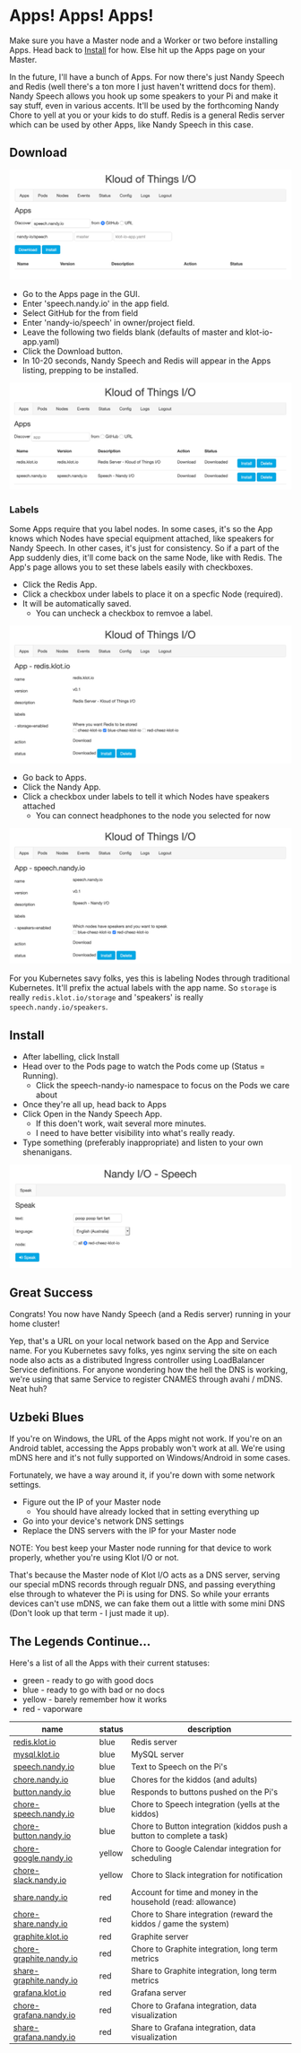 # Apps! Apps! Apps!

Make sure you have a Master node and a Worker or two before installing Apps. Head back to [Install](Install.md) for how. Else hit up the Apps page on your Master.

In the future, I'll have a bunch of Apps. For now there's just Nandy Speech and Redis (well there's a ton more I just haven't writtend docs for them). Nandy Speech allows you hook up some speakers to your Pi and make it say stuff, even in various accents. It'll be used by the forthcoming Nandy Chore to yell at you or your kids to do stuff. Redis is a general Redis server which can be used by other Apps, like Nandy Speech in this case.

## Download

![download](img/download.png)

- Go to the Apps page in the GUI.
- Enter 'speech.nandy.io' in the app field.
- Select GitHub for the from field
- Enter 'nandy-io/speech' in owner/project field.
- Leave the following two fields blank (defaults of master and klot-io-app.yaml)
- Click the Download button.
- In 10-20 seconds, Nandy Speech and Redis will appear in the Apps listing, prepping to be installed.

![apps](img/apps.png)

### Labels

Some Apps require that you label nodes. In some cases, it's so the App knows which Nodes have special equipment attached, like speakers for Nandy Speech. In other cases, it's just for consistency.  So if a part of the App suddenly dies, it'll come back on the same Node, like with Redis. The App's page allows you to set these labels easily with checkboxes.

- Click the Redis App.
- Click a checkbox under labels to place it on a specfic Node (required).
- It will be automatically saved.
  - You can uncheck a checkbox to remvoe a label.

![redis](img/redis.png)

- Go back to Apps.
- Click the Nandy App.
- Click a checkbox under labels to tell it which Nodes have speakers attached 
  - You can connect headphones to the node you selected for now

![speech](img/speech.png)

For you Kubernetes savy folks, yes this is labeling Nodes through traditional Kubernetes. It'll prefix the actual labels with the app name. So `storage` is really `redis.klot.io/storage` and 'speakers' is really `speech.nandy.io/speakers`.

## Install

- After labelling, click Install 
- Head over to the Pods page to watch the Pods come up (Status = Running).
  - Click the speech-nandy-io namespace to focus on the Pods we care about
- Once they're all up, head back to Apps
- Click Open in the Nandy Speech App.
  - If this doen't work, wait several more minutes.
  - I need to have better visibility into what's really ready.
- Type something (preferably inappropriate) and listen to your own shenanigans.

![speak](img/speak.png)

## Great Success

Congrats! You now have Nandy Speech (and a Redis server) running in your home cluster!

Yep, that's a URL on your local network based on the App and Service name. For you Kubernetes savy folks, yes nginx serving the site on each node also acts as a distributed Ingress controller using LoadBalancer Service definitions. For anyone wondering how the hell the DNS is working, we're using that same Service to register CNAMES through avahi / mDNS.  Neat huh?

## Uzbeki Blues

If you're on Windows, the URL of the Apps might not work.  If you're on an Android tablet, accessing the Apps probably won't work at all. We're using mDNS here and it's not fully supported on Windows/Android in some cases. 

Fortunately, we have a way around it, if you're down with some network settings. 

- Figure out the IP of your Master node
  - You should have already locked that in setting everything up
- Go into your device's network DNS settings 
- Replace the DNS servers with the IP for your Master node

NOTE: You best keep your Master node running for that device to work properly, whether you're using Klot I/O or not. 

That's because the Master node of Klot I/O acts as a DNS server, serving our special mDNS records through regualr DNS, and passing everything else through to whatever the Pi is using for DNS. So while your errants devices can't use mDNS, we can fake them out a little with some mini DNS (Don't look up that term - I just made it up).

## The Legends Continue...

Here's a list of all the Apps with their current statuses:
- green - ready to go with good docs
- blue - ready to go with bad or no docs
- yellow - barely remember how it works
- red - vaporware

| name | status | description | 
| ---- | ------ | ----------- |
| [redis.klot.io](https://github.com/klot-io/redis) | blue | Redis server |
| [mysql.klot.io](https://github.com/klot-io/mysql) | blue | MySQL server |
| [speech.nandy.io](https://github.com/nandy-io/speech) | blue | Text to Speech on the Pi's |
| [chore.nandy.io](https://github.com/nandy-io/chore) | blue | Chores for the kiddos (and adults) |
| [button.nandy.io](https://github.com/nandy-io/button) | blue | Responds to buttons pushed on the Pi's |
| [chore-speech.nandy.io](https://github.com/nandy-io/chore-speech) | blue | Chore to Speech integration (yells at the kiddos) |
| [chore-button.nandy.io](https://github.com/nandy-io/chore-button) | blue | Chore to Button integration (kiddos push a button to complete a task) |
| [chore-google.nandy.io](https://github.com/nandy-io/chore-google) | yellow | Chore to Google Calendar integration for scheduling |
| [chore-slack.nandy.io](https://github.com/nandy-io/chore-slack) | yellow | Chore to Slack integration for notification |
| [share.nandy.io](https://github.com/nandy-io/share) | red | Account for time and money in the household (read: allowance) |
| [chore-share.nandy.io](https://github.com/nandy-io/chore-share) | red | Chore to Share integration (reward the kiddos / game the system) |
| [graphite.klot.io](https://github.com/klot-io/graphite) | red | Graphite server |
| [chore-graphite.nandy.io](https://github.com/nandy-io/chore-graphite) | red | Chore to Graphite integration, long term metrics |
| [share-graphite.nandy.io](https://github.com/nandy-io/share-graphite) | red | Share to Graphite integration, long term metrics |
| [grafana.klot.io](https://github.com/klot-io/grafana) | red | Grafana server |
| [chore-grafana.nandy.io](https://github.com/nandy-io/chore-grafana) | red | Chore to Grafana integration, data visualization |
| [share-grafana.nandy.io](https://github.com/nandy-io/share-grafana) | red | Share to Grafana integration, data visualization |
